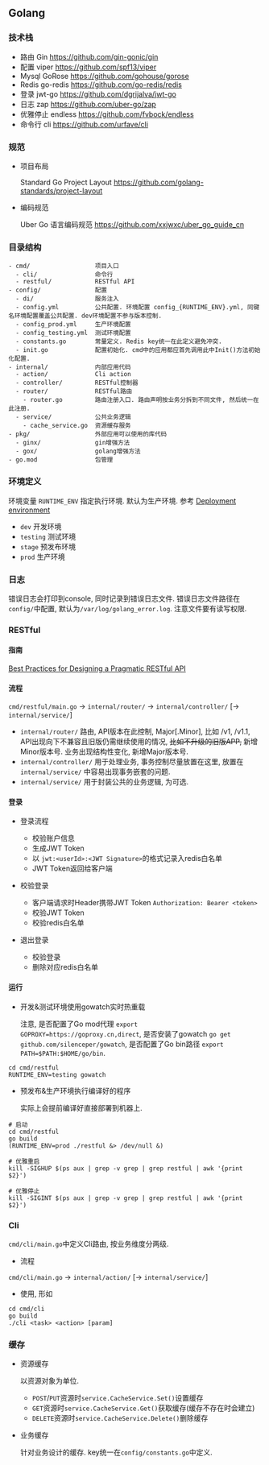 ## Golang

### 技术栈

- 路由      Gin         https://github.com/gin-gonic/gin
- 配置      viper       https://github.com/spf13/viper
- Mysql     GoRose      https://github.com/gohouse/gorose
- Redis     go-redis    https://github.com/go-redis/redis
- 登录      jwt-go      https://github.com/dgrijalva/jwt-go
- 日志      zap         https://github.com/uber-go/zap
- 优雅停止  endless     https://github.com/fvbock/endless
- 命令行    cli          https://github.com/urfave/cli


###  规范

- 项目布局  
  
  Standard Go Project Layout  https://github.com/golang-standards/project-layout
  
- 编码规范  
  
  Uber Go 语言编码规范 https://github.com/xxjwxc/uber_go_guide_cn


### 目录结构

```
- cmd/                  项目入口
  - cli/                命令行
  - restful/            RESTful API   
- config/               配置
  - di/                 服务注入
  - config.yml          公共配置. 环境配置 config_{RUNTIME_ENV}.yml, 同键名环境配置覆盖公共配置. dev环境配置不参与版本控制.
  - config_prod.yml     生产环境配置
  - config_testing.yml  测试环境配置
  - constants.go        常量定义. Redis key统一在此定义避免冲突.
  - init.go             配置初始化. cmd中的应用都应首先调用此中Init()方法初始化配置.
- internal/             内部应用代码
  - action/             Cli action
  - controller/         RESTful控制器
  - router/             RESTful路由
    - router.go         路由注册入口. 路由声明按业务分拆到不同文件, 然后统一在此注册.
  - service/            公共业务逻辑
    - cache_service.go  资源缓存服务
- pkg/                  外部应用可以使用的库代码
  - ginx/               gin增强方法
  - gox/                golang增强方法
- go.mod                包管理  
```


### 环境定义

环境变量 `RUNTIME_ENV` 指定执行环境. 默认为生产环境. 参考 <a href="https://en.wikipedia.org/wiki/Deployment_environment" target="_blank">Deployment environment</a>

- `dev`       开发环境
- `testing`   测试环境
- `stage`     预发布环境
- `prod`      生产环境


### 日志

错误日志会打印到console, 同时记录到错误日志文件. 错误日志文件路径在`config/`中配置, 默认为`/var/log/golang_error.log`. 注意文件要有读写权限.


### RESTful

#### 指南

<a href="https://www.vinaysahni.com/best-practices-for-a-pragmatic-restful-api" target="_blank">Best Practices for Designing a Pragmatic RESTful API</a>

#### 流程

`cmd/restful/main.go` -> `internal/router/` -> `internal/controller/` [-> `internal/service/`]

- `internal/router/` 路由, API版本在此控制, Major[.Minor], 比如 /v1, /v1.1, API出现向下不兼容且旧版仍需继续使用的情况, ~~比如不升级的旧版APP,~~ 新增Minor版本号. 业务出现结构性变化, 新增Major版本号.
- `internal/controller/` 用于处理业务, 事务控制尽量放置在这里, 放置在 `internal/service/` 中容易出现事务嵌套的问题.
- `internal/service/` 用于封装公共的业务逻辑, 为可选.
  
#### 登录

- 登录流程

  - 校验账户信息
  - 生成JWT Token
  - 以 `jwt:<userId>:<JWT Signature>`的格式记录入redis白名单
  - JWT Token返回给客户端

- 校验登录

  - 客户端请求时Header携带JWT Token `Authorization: Bearer <token>`
  - 校验JWT Token
  - 校验redis白名单
  
- 退出登录
 
  - 校验登录
  - 删除对应redis白名单

#### 运行

- 开发&测试环境使用gowatch实时热重载

  注意, 是否配置了Go mod代理 `export GOPROXY=https://goproxy.cn,direct`, 是否安装了gowatch `go get github.com/silenceper/gowatch`, 是否配置了Go bin路径 `export PATH=$PATH:$HOME/go/bin`.

```
cd cmd/restful
RUNTIME_ENV=testing gowatch
```

- 预发布&生产环境执行编译好的程序

  实际上会提前编译好直接部署到机器上.

```
# 启动
cd cmd/restful
go build  
(RUNTIME_ENV=prod ./restful &> /dev/null &)

# 优雅重启
kill -SIGHUP $(ps aux | grep -v grep | grep restful | awk '{print $2}')

# 优雅停止
kill -SIGINT $(ps aux | grep -v grep | grep restful | awk '{print $2}')
```


### Cli

`cmd/cli/main.go`中定义Cli路由, 按业务维度分两级.

- 流程

`cmd/cli/main.go` -> `internal/action/` [-> `internal/service/`]

- 使用, 形如

```
cd cmd/cli
go build
./cli <task> <action> [param]
```


### 缓存

- 资源缓存

  以资源对象为单位. 

  - `POST`/`PUT`资源时`service.CacheService.Set()`设置缓存
  - `GET`资源时`service.CacheService.Get()`获取缓存(缓存不存在时会建立)
  - `DELETE`资源时`service.CacheService.Delete()`删除缓存

- 业务缓存

  针对业务设计的缓存. key统一在`config/constants.go`中定义.
